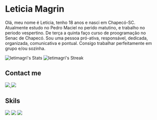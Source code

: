 # Leticia Magrin 
Olá, meu nome é Leticia, tenho 18 anos e nasci em Chapecó-SC. Atualmente estudo no Pedro Maciel no perido matutino, e trabalho no periodo vespertino. De terça a quinta faço curso de proogramação no Senac de Chapecó. 
Sou uma pessoa pró-ativa, responsável, dedicada, organizada, comunicativa e pontual. Consigo trabalhar perfeitamente em grupo e/ou sozinha. 

![letimagri's Stats](https://github-readme-stats.vercel.app/api?username=letimagri&theme=blue-green&show_icons=true&hide_border=true&count_private=true)
![letimagri's Streak](https://github-readme-streak-stats.herokuapp.com/?user=letimagri&theme=blue-green&hide_border=true)


## Contact me 
<a href="https://www.linkedin.com/in/let%C3%ADcia-magrin-02384029a?utm_source=share&utm_campaign=share_via&utm_content=profile&utm_medium=android_app"/>
<img src="https://img.shields.io/badge/LinkedIn-0077B5?style=for-the-badge&logo=linkedin&logoColor=white"/>
</a>
<a href="mailto:leticiamagrin.qwe@gmail.com">
<img src="https://img.shields.io/badge/Gmail-D14836?style=for-the-badge&logo=gmail&logoColor=white" />
</a>


## Skils
</div>
<img src="https://img.shields.io/badge/Python-3776AB?style=for-the-badge&logo=python&logoColor=white" /> 
<img src="https://img.shields.io/badge/Java-ED8B00?style=for-the-badge&logo=openjdk&logoColor=white" />
<img src="https://img.shields.io/badge/MySQL-005C84?style=for-the-badge&logo=mysql&logoColor=white" />
